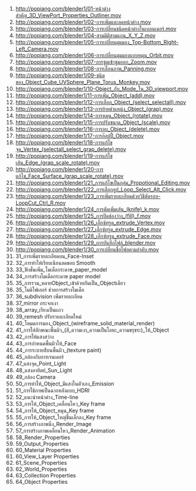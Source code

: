 
1. <http://popiang.com/blender1/01-หน้าต่างสำคัญ_3D_ViewPort_Properties_Outliner.mov>
1. <http://popiang.com/blender1/02-การเพิ่มและลดหน้าต่าง.mov>
1. <http://popiang.com/blender1/03-การเปลี่ยนชนิดหน้าต่างในเบลนเดอร์.mov>
1. <http://popiang.com/blender1/04-สามมิติสามแกน_X_Y_Z.mov>
1. <http://popiang.com/blender1/05-การเปลี่ยนมุมมอง_Top-Bottom_Right-Left_Camera.mov>
1. <http://popiang.com/blender1/06-การเปลี่ยนมุมมองแบบหมุน_Orbit.mov>
1. <http://popiang.com/blender1/07-การซูมเข้าซูมออก_Zoom.mov>
1. <http://popiang.com/blender1/08-การเลื่อนภาพ_Panning.mov>
1. <http://popiang.com/blender1/09-ชนิดของ_Object_Cube_UVSphere_Plane_Torus_Monkey.mov>
1. <http://popiang.com/blender1/10-Object_กับ_Mode_ใน_3D_viewport.mov>
1. <http://popiang.com/blender1/11-การเพิ่ม_Object_(add).mov>
1. <http://popiang.com/blender1/12-การเลือก_Object_(select_selectall).mov>
1. <http://popiang.com/blender1/13-การย้ายตำแหน่ง_Object_(grap).mov>
1. <http://popiang.com/blender1/14-การหมุน_Object_(rotate).mov>
1. <http://popiang.com/blender1/15-การปรับขนาด_Object_(scale).mov>
1. <http://popiang.com/blender1/16-การลบ_Object_(delete).mov>
1. <http://popiang.com/blender1/17-การก๊อปปี้_Object.mov>
1. <http://popiang.com/blender1/18-การแก้ไขจุด_Vertex_(selectall_select_grap_delete).mov>
1. <http://popiang.com/blender1/19-การแก้ไขเส้น_Edge_(grap_scale_rotate).mov>
1. <http://popiang.com/blender1/20-การแก้ไข_Face_Surface_(grap_scale_rotate).mov>
1. <http://popiang.com/blender1/21_การแก้ไขเป็นกลุ่ม_Propotional_Editing.mov>
1. <http://popiang.com/blender1/22_การเลือกลูป_Loop_Select_Alt_Click.mov>
1. <http://popiang.com/blender1/23_การเพิ่มรายละเอียดด้วยวิธีตัดรอบ-LoopCut_Ctrl_R.mov>
1. <http://popiang.com/blender1/24_การตัดเพิ่มเส้น_(knife)_k.mov>
1. <http://popiang.com/blender1/25_การปิดช่องว่าง_(fill)_f.mov>
1. <http://popiang.com/blender1/26_เอ็กซ์ทรูด_extrude_Vertex.mov>
1. <http://popiang.com/blender1/27_เอ็กซ์ทรูด_extrude_Edge.mov>
1. <http://popiang.com/blender1/28_เอ็กซ์ทรูด_extrude_Face.mov>
1. <http://popiang.com/blender1/29_การบันทึกไฟล์_blender.mov>
1. <http://popiang.com/blender1/30_การเปลี่ยนชื่อไฟลตามลำดับ.mov>
1. 31_การเพิ่มรายละเอียดบน_Face-Inset
1. 32_การทำให้เรียบเนียนลดขอบ Smooth
1. 33_ฟังชั่นเพิ่ม_โมเด็ลกระดาษ_paper_model
1. 34_การสร้างโมเด็ลกระดาษ paper model
1. 35_การรวม_หลายObject_เข้าด้วยกันเป็น_Objectเดียว
1. 35_โมดิไฟเออร์ ช่วยการสร้างโมเด็ล
1. 36_subdivision เพิ่มรายละเอียด
1. 37_mirror กระจกเงา
1. 38_array_เรียงเป็นแถว
1. 39_remesh ปรับรายละเอียดใหม่
1. 40_โหมดการมอง_Object_(wireframe_solid_material_render)
1. 41_การใส่ลักษณะพื้นผิว_(สี_ความเงา_ความเป็นโลหะ_ความขรุขระ)_ให้_Object
1. 42_การให้แสงสว่าง
1. 43_การกำหนดพื้นผิวให้_Face
1. 44_การระบายสีบนพื้นผิว_(texture paint)
1. 45_กล้องกับการเรนเดอร์
1. 47_แสงจุด_Point_Light
1. 48_แสงอาทิตย์_Sun_Light
1. 49_กล้อง Camera
1. 50_การทำให้_Object_มีแสงในตัวเอง_Emission
1. 51_การใช้ภาพเป็นฉากหลังแบบ_HDRI
1. 52_แนะนำหน้าต่าง_Time-line
1. 53_การให้_Object_เคลื่อนไหว_Key frame
1. 54_การให้_Object_หมุน_Key frame
1. 55_การให้_Object_ใหญ่ขึ้นเล็กลง_Key frame
1. 56_การสร้างภาพนิ่ง_Render_Image
1. 57_การสร้างภาพเคลื่อนไหว_Render_Animation
1. 58_Render_Properties
1. 59_Output_Properties
1. 60_Material Properties
1. 60_View_Layer Properties
1. 61_Scene_Properties
1. 62_World_Properties
1. 63_Collection Properties
1. 64_Object Properties
